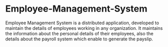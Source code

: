 # Employee-Management-System
Employee Management System is a distributed application, developed to maintain the details of employees working in any organization. It maintains the information about the personal details of their employees, also the details about the payroll system which enable to generate the payslip.
